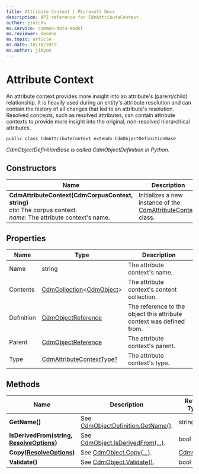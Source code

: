 ```yaml
---
title: Attribute Context | Microsoft Docs
description: API reference for CdmAttributeContext.
author: jinichu
ms.service: common-data-model
ms.reviewer: deonhe 
ms.topic: article
ms.date: 10/18/2019
ms.author: jibyun
---
```


# Attribute Context

An attribute context provides more insight into an attribute's (parent/child) relationship. It is heavily used during an entity's attribute resolution and can contain the history of all changes that led to an attribute's resolution. Resolved concepts, such as resolved attributes, can contain attribute contexts to provide more insight into the original, non-resolved hierarchical attributes.

```
public class CdmAttributeContext extends CdmObjectDefinitionBase
```
*CdmObjectDefinitionBase is called CdmObjectDefinition in Python.*

## Constructors
|Name|Description|
|---|---|
|**CdmAttributeContext(CdmCorpusContext, string)**<br/>*ctx*: The corpus context.<br/>*name*: The attribute context's name.|Initializes a new instance of the [CdmAttributeContext](attributecontext.md) class.|

## Properties
|Name|Type|Description|
|---|---|---|
|Name|string|The attribute context's name.|
|Contents|[CdmCollection](collection.md)\<[CdmObject](cdmobject.md)>|The attribute context's content collection.|
|Definition|[CdmObjectReference](cdmobjectreference.md)|The reference to the object this attribute context was defined from.|
|Parent|[CdmObjectReference](cdmobjectreference.md)|The attribute context's parent.|
|Type|[CdmAttributeContextType?](attributecontexttype.md)|The attribute context's type.|

## Methods
|Name|Description|Return Type|
|---|---|---|
|**GetName()**|See [CdmObjectDefinition.GetName()](cdmobjectdefinition.md#methods).|string|
|**IsDerivedFrom(string, [ResolveOptions](../utilities/resolveoptions.md))**|See [CdmObject.IsDerivedFrom(...)](cdmobject.md#methods).|bool|
|**Copy([ResolveOptions](../utilities/resolveoptions.md))**|See [CdmObject.Copy(...)](cdmobject.md#methods).|[CdmObject](cdmobject.md)|
|**Validate()**|See [CdmObject.Validate()](cdmobject.md#methods).|bool|